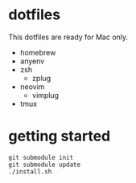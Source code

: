 # dotfiles

This dotfiles are ready for Mac only.

- homebrew
- anyenv
- zsh
  - zplug
- neovim
  - vimplug
- tmux


# getting started

```
git submodule init
git submodule update
./install.sh
```
